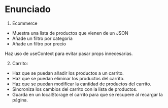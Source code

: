# Enunciado 

1. Ecommerce

 - Muestra una lista de productos que vienen de un JSON
 - Añade un filtro por categoría
 - Añade un filtro por precio

Haz uso de useContext para evitar pasar props innecesarias.

2. Carrito:

 - Haz que se puedan añadir los productos a un carrito.
 - Haz que se puedan eliminar los productos del carrito.
 - Haz que se puedan modificar la cantidad de productos del carrito.
 - Sincroniza los cambios del carrito con la lista de productos.
 - Guarda en un localStorage el carrito para que se recupere al recargar la página.